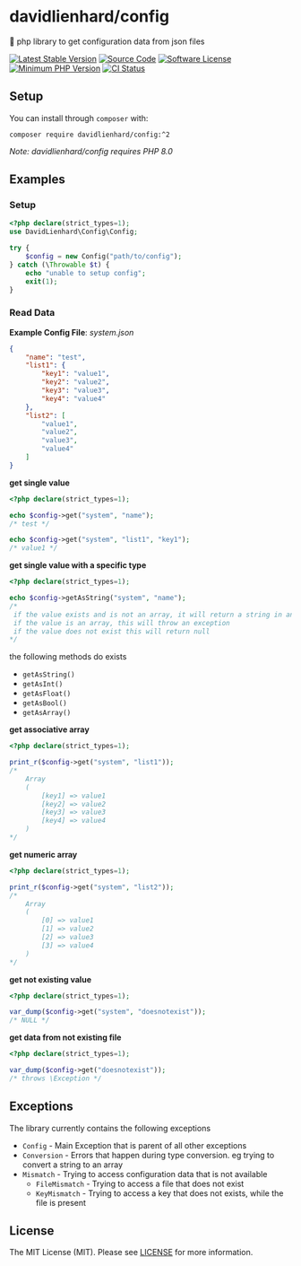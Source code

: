 # davidlienhard/config
🐘 php library to get configuration data from json files

[![Latest Stable Version](https://img.shields.io/packagist/v/davidlienhard/config.svg?style=flat-square)](https://packagist.org/packages/davidlienhard/config)
[![Source Code](https://img.shields.io/badge/source-davidlienhard/config-blue.svg?style=flat-square)](https://github.com/davidlienhard/config)
[![Software License](https://img.shields.io/badge/license-MIT-brightgreen.svg?style=flat-square)](https://github.com/davidlienhard/config/blob/master/LICENSE)
[![Minimum PHP Version](https://img.shields.io/badge/php-%3E%3D%208.0-8892BF.svg?style=flat-square)](https://php.net/)
[![CI Status](https://github.com/davidlienhard/config/actions/workflows/check.yml/badge.svg)](https://github.com/davidlienhard/config/actions/workflows/check.yml)

## Setup

You can install through `composer` with:

```
composer require davidlienhard/config:^2
```

*Note: davidlienhard/config requires PHP 8.0*

## Examples

### Setup
```php
<?php declare(strict_types=1);
use DavidLienhard\Config\Config;

try {
    $config = new Config("path/to/config");
} catch (\Throwable $t) {
    echo "unable to setup config";
    exit(1);
}
```

### Read Data
**Example Config File**: *system.json*
```json
{
    "name": "test",
    "list1": {
        "key1": "value1",
        "key2": "value2",
        "key3": "value3",
        "key4": "value4"
    },
    "list2": [
        "value1",
        "value2",
        "value3",
        "value4"
    ]
}
```

**get single value**
```php
<?php declare(strict_types=1);

echo $config->get("system", "name");
/* test */

echo $config->get("system", "list1", "key1");
/* value1 */
```

**get single value with a specific type**
```php
<?php declare(strict_types=1);

echo $config->getAsString("system", "name");
/*
 if the value exists and is not an array, it will return a string in any case
 if the value is an array, this will throw an exception
 if the value does not exist this will return null
*/
```

the following methods do exists
 - `getAsString()`
 - `getAsInt()`
 - `getAsFloat()`
 - `getAsBool()`
 - `getAsArray()`


**get associative array**
```php
<?php declare(strict_types=1);

print_r($config->get("system", "list1"));
/*
    Array
    (
        [key1] => value1
        [key2] => value2
        [key3] => value3
        [key4] => value4
    )
*/
```

**get numeric array**
```php
<?php declare(strict_types=1);

print_r($config->get("system", "list2"));
/*
    Array
    (
        [0] => value1
        [1] => value2
        [2] => value3
        [3] => value4
    )
*/
```

**get not existing value**
```php
<?php declare(strict_types=1);

var_dump($config->get("system", "doesnotexist"));
/* NULL */
```

**get data from not existing file**
```php
<?php declare(strict_types=1);

var_dump($config->get("doesnotexist"));
/* throws \Exception */
```

## Exceptions
The library currently contains the following exceptions

 - `Config` - Main Exception that is parent of all other exceptions
  - `Conversion` - Errors that happen during type conversion. eg trying to convert a string to an array
  - `Mismatch` - Trying to access configuration data that is not available
    - `FileMismatch` - Trying to access a file that does not exist
    - `KeyMismatch` - Trying to access a key that does not exists, while the file is present

## License

The MIT License (MIT). Please see [LICENSE](https://github.com/davidlienhard/config/blob/master/LICENSE) for more information.
